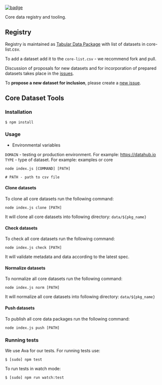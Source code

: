 <a className="gh-badge" href="https://datahub.io/core/core-datasets"><img src="https://badgen.net/badge/icon/View%20on%20datahub.io/orange?icon=https://datahub.io/datahub-cube-badge-icon.svg&label&scale=1.25" alt="badge" /></a>

Core data registry and tooling.

## Registry

Registry is maintained as [Tabular Data Package][tdp] with list of datasets in core-list.csv.

[tdp]: http://frictionlessdata.io/guides/tabular-data-package/

To add a dataset add it to the `core-list.csv` - we recommend fork and pull.

Discussion of proposals for new datasets and for incorporation of prepared datasets takes place in the [issues][].

To **propose a new dataset for inclusion**, please create a [new issue](https://github.com/datasets/registry/issues/new).

[issues]: https://github.com/datasets/registry/issues

## Core Dataset Tools

### Installation

``` 
$ npm install
```

### Usage

* Environmental variables

`DOMAIN` - testing or production environment. For example: https://datahub.io
`TYPE` - type of dataset. For example: examples or core

```
node index.js [COMMAND] [PATH]

# PATH - path to csv file
```

#### Clone datasets

To clone all core datasets run the following command:

`node index.js clone [PATH]`

It will clone all core datasets into following directory: `data/${pkg_name}`

#### Check datasets

To check all core datasets run the following command:

`node index.js check [PATH]`

It will validate metadata and data according to the latest spec. 

#### Normalize datasets

To normalize all core datasets run the following command:

`node index.js norm [PATH]`

It will normalize all core datasets into following directory: `data/${pkg_name}`

#### Push datasets

To publish all core data packages run the following command:

`node index.js push [PATH]`

### Running tests

We use Ava for our tests. For running tests use:

```
$ [sudo] npm test
```

To run tests in watch mode:

```
$ [sudo] npm run watch:test
```

